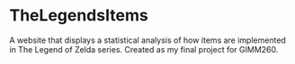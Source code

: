 # TheLegendsItems
A website that displays a statistical analysis of how items are implemented in The Legend of Zelda series. Created as my final project for GIMM260.
